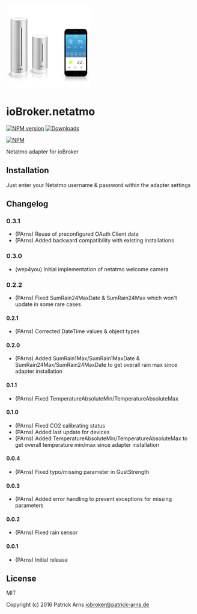 ![Logo](admin/netatmo.png)
# ioBroker.netatmo

[![NPM version](http://img.shields.io/npm/v/iobroker.netatmo.svg)](https://www.npmjs.com/package/iobroker.netatmo)
[![Downloads](https://img.shields.io/npm/dm/iobroker.netatmo.svg)](https://www.npmjs.com/package/iobroker.netatmo)

[![NPM](https://nodei.co/npm/iobroker.netatmo.png?downloads=true)](https://nodei.co/npm/iobroker.netatmo/)

Netatmo adapter for ioBroker

## Installation
Just enter your Netatmo username & password within the adapter settings

## Changelog

### 0.3.1
* (PArns) Reuse of preconfigured OAuth Client data
* (PArns) Added backward compatibility with existing installations

### 0.3.0
* (wep4you) Initial implementation of netatmo welcome camera

### 0.2.2
* (PArns) Fixed SumRain24MaxDate & SumRain24Max which won't update in some rare cases

#### 0.2.1
* (PArns) Corrected DateTime values & object types

#### 0.2.0
* (PArns) Added SumRain1Max/SumRain1MaxDate & SumRain24Max/SumRain24MaxDate to get overall rain max since adapter installation

#### 0.1.1
* (PArns) Fixed TemperatureAbsoluteMin/TemperatureAbsoluteMax

#### 0.1.0
* (PArns) Fixed CO2 calibrating status
* (PArns) Added last update for devices
* (PArns) Added TemperatureAbsoluteMin/TemperatureAbsoluteMax to get overall temperature min/max since adapter installation

#### 0.0.4
* (PArns) Fixed typo/missing parameter in GustStrength

#### 0.0.3
* (PArns) Added error handling to prevent exceptions for missing parameters

#### 0.0.2
* (PArns) Fixed rain sensor

#### 0.0.1
* (PArns) Initial release

## License
MIT

Copyright (c) 2016 Patrick Arns <iobroker@patrick-arns.de>